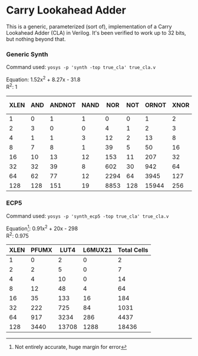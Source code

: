 # Carry Lookahead Adder

This is a generic, parameterized (sort of), implementation of a Carry Lookahead Adder (CLA) in Verilog. It's been verified to work up to 32 bits, but nothing beyond that.

### Generic Synth
Command used: ```yosys -p 'synth -top true_cla' true_cla.v```

Equation: 1.52x<sup>2</sup> + 8.27x - 31.8 <br/>
R<sup>2</sup>: 1

|XLEN|AND|ANDNOT|NAND|NOR|NOT|ORNOT|XNOR|XOR|Total Cells|
|-|-|-|-|-|-|-|-|-|-|
|1|0|1|1|0|0|1|2|0|5|
|2|3|0|0|4|1|2|3|1|14|
|4|1|1|3|12|2|13|8|3|43|
|8|7|8|1|39|5|50|16|7|138|
|16|10|13|12|153|11|207|32|15|481|
|32|32|39|8|602|30|942|64|30|1784|
|64|62|77|12|2294|64|3945|127|63|6725|
|128|128|151|19|8853|128|15944|256|126|25884|

### ECP5
Command used: ```yosys -p 'synth_ecp5 -top true_cla' true_cla.v```

Equation[^1]: 0.91x<sup>2</sup> + 20x - 298 <br/>
R<sup>2</sup>: 0.975

[^1]: Not entirely accurate, huge margin for error

|XLEN|PFUMX|LUT4|L6MUX21|Total Cells|
|-|-|-|-|-|
|1|0|2|0|2|
|2|2|5|0|7|
|4|4|10|0|14|
|8|12|48|4|64|
|16|35|133|16|184|
|32|222|725|84|1031|
|64|917|3234|286|4437|
|128|3440|13708|1288|18436|
